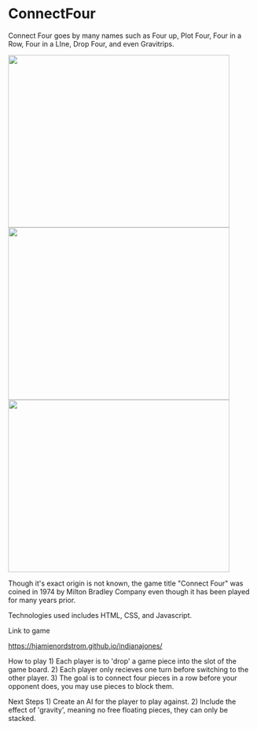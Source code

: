 # ConnectFour

Connect Four goes by many names such as Four up, Plot Four, Four in a Row, Four in a LIne, Drop Four, and even Gravitrips.

<img src="assets/empty board.png" width="450" height="350">

<img src="player one wins.png" width="450" height="350">

<img src="player two wins.png" width="450" height="350">

Though it's exact origin is not known, the game title "Connect Four" was coined in 1974 by Milton Bradley Company even though it has been played for many years prior.

Technologies used includes HTML, CSS, and Javascript. 

Link to game

https://hjamienordstrom.github.io/indianajones/

How to play
    1) Each player is to 'drop' a game piece into the slot of the game board. 
    2) Each player only recieves one turn before switching to the other player. 
    3) The goal is to connect four pieces in a row before your opponent does, you may use pieces to block them. 

Next Steps
    1) Create an AI for the player to play against. 
    2) Include the effect of 'gravity', meaning no free floating pieces, they can only be stacked.